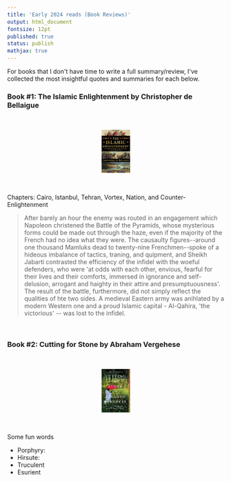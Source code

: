 ```yaml
---
title: 'Early 2024 reads (Book Reviews)'
output: html_document
fontsize: 12pt
published: true
status: publish
mathjax: true
---
```


For books that I don't have time to write a full summary/review, I've collected the most insightful quotes and summaries for each below. 


### Book #1: The Islamic Enlightenment by Christopher de Bellaigue

<br>
<p align="center"><img src="/figures/islamic_enlightenment.jpg" width="13%"></p>
<br>

Chapters: Cairo, Istanbul, Tehran, Vortex, Nation, and Counter-Enlightenment 

> After barely an hour the enemy was routed in an engagement which Napoleon christened the Battle of the Pyramids, whose mysterious forms could be made out through the haze, even if the majority of the French had no idea what they were. The causaulty figures--around one thousand Mamluks dead to twenty-nine Frenchmen--spoke of a hideous imbalance of tactics, traning, and quipment, and Sheikh Jabarti contrasted the efficiency of the infidel with the woeful defenders, who were 'at odds with each other, envious, fearful for their lives and their comforts, immersed in ignorance and self-delusion, arrogant and haighty in their attire and presumptuousness'. The result of the battle, furthermore, did not simply reflect the qualities of hte two sides. A medieval Eastern army was anihlated by a modern Western one and a proud Islamic capital - Al-Qahira, 'the victorious' -- was lost to the infidel. 


<br>

### Book #2: Cutting for Stone by Abraham Vergehese

<br>
<p align="center"><img src="/figures/cutting_for_stone.jpg" width="13%"></p>
<br>

Some fun words
* Porphyry:
* Hirsute: 
* Truculent 
* Esurient
